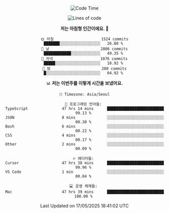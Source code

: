 <div align="center">

<br />

 <!--START_SECTION:waka-->
![Code Time](http://img.shields.io/badge/Code%20Time-4%2C617%20hrs%2055%20mins-blue)

![Lines of code](https://img.shields.io/badge/%EC%A0%80%EB%8A%94%20%EC%97%AC%ED%83%9C%EA%B9%8C%EC%A7%80%20-3.4%20million%20%EC%A4%84%EC%9D%98%20%EC%BD%94%EB%93%9C%EB%A5%BC%20%EC%9E%91%EC%84%B1%ED%96%88%EC%96%B4%EC%9A%94.-blue)

**저는 아침형 인간이에요. 🐤** 

```text
🌞 아침                     1524 commits        ███████░░░░░░░░░░░░░░░░░░   26.80 % 
🌆 낮　                     2806 commits        ████████████░░░░░░░░░░░░░   49.35 % 
🌃 저녁                     1076 commits        █████░░░░░░░░░░░░░░░░░░░░   18.92 % 
🌙 밤　                     280 commits         █░░░░░░░░░░░░░░░░░░░░░░░░   04.92 % 
```


📊 **저는 이번주를 이렇게 시간을 보냈어요.** 

```text
🕑︎ Timezone: Asia/Seoul

💬 프로그래밍 언어들: 
TypeScript               47 hrs 14 mins      █████████████████████████   99.13 % 
JSON                     8 mins              ░░░░░░░░░░░░░░░░░░░░░░░░░   00.30 % 
Bash                     6 mins              ░░░░░░░░░░░░░░░░░░░░░░░░░   00.22 % 
CSS                      4 mins              ░░░░░░░░░░░░░░░░░░░░░░░░░   00.17 % 
Other                    2 mins              ░░░░░░░░░░░░░░░░░░░░░░░░░   00.09 % 

🔥 에디터들: 
Cursor                   47 hrs 38 mins      █████████████████████████   99.96 % 
VS Code                  1 min               ░░░░░░░░░░░░░░░░░░░░░░░░░   00.04 % 

💻 운영 체제들: 
Mac                      47 hrs 39 mins      █████████████████████████   100.00 % 
```


 Last Updated on 17/05/2025 18:41:02 UTC
<!--END_SECTION:waka-->

</div>
